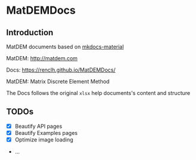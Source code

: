 # MatDEMDocs

## Introduction

MatDEM documents based on [mkdocs-material](https://squidfunk.github.io/mkdocs-material/)

MatDEM: <http://matdem.com>

Docs: <https://renclh.github.io/MatDEMDocs/>

MatDEM: Matrix Discrete Element Method

The Docs follows the original `xlsx` help documents's content and structure

## TODOs

- [x] Beautify API pages
- [x] Beautify Examples pages
- [x] Optimize image loading
- ...

